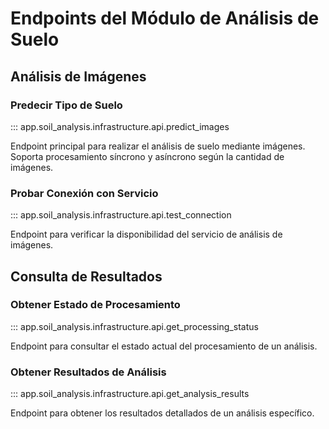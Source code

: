 # Endpoints del Módulo de Análisis de Suelo

## Análisis de Imágenes

### Predecir Tipo de Suelo

::: app.soil_analysis.infrastructure.api.predict_images

Endpoint principal para realizar el análisis de suelo mediante imágenes. Soporta procesamiento síncrono y asíncrono según la cantidad de imágenes.

### Probar Conexión con Servicio

::: app.soil_analysis.infrastructure.api.test_connection

Endpoint para verificar la disponibilidad del servicio de análisis de imágenes.

## Consulta de Resultados

### Obtener Estado de Procesamiento

::: app.soil_analysis.infrastructure.api.get_processing_status

Endpoint para consultar el estado actual del procesamiento de un análisis.

### Obtener Resultados de Análisis

::: app.soil_analysis.infrastructure.api.get_analysis_results

Endpoint para obtener los resultados detallados de un análisis específico.

